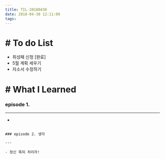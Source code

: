 ```yaml
---
title: TIL-20180430
date: 2018-04-30 12:11:09
tags: 
---
```


# # To do List

- 취성패 신청 [완료]
- 5월 계획 세우기
- 자소서 수정하기


# # What I Learned

### episode 1.

---

- 

```

### episode 2. 생각

---

- 정신 똑띠 차리자!